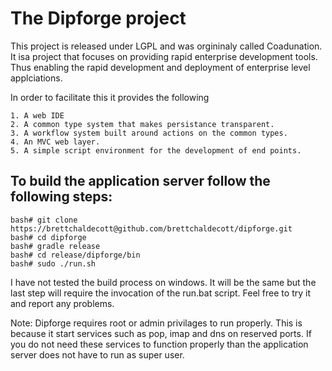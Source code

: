 The Dipforge project
====================

This project is released under LGPL and was orgininaly called Coadunation. It isa project that focuses on providing rapid enterprise development tools. Thus enabling the rapid development and deployment of enterprise level applciations.

In order to facilitate this it provides the following

    1. A web IDE
    2. A common type system that makes persistance transparent.
    3. A workflow system built around actions on the common types.
    4. An MVC web layer.
    5. A simple script environment for the development of end points.


To build the application server follow the following steps:
----------------------------------------------------------

    bash# git clone https://brettchaldecott@github.com/brettchaldecott/dipforge.git  
    bash# cd dipforge  
    bash# gradle release  
    bash# cd release/dipforge/bin  
    bash# sudo ./run.sh  

I have not tested the build process on windows. It will be the same but the
last step will require the invocation of the run.bat script. Feel free to try
it and report any problems.

Note: Dipforge requires root or admin privilages to run properly. This is 
because it start services such as pop, imap and dns on reserved ports. If you
do not need these services to function properly than the application server
does not have to run as super user.
